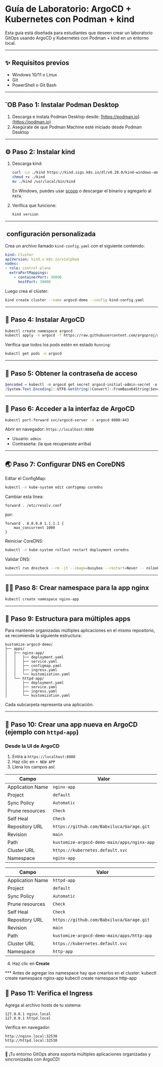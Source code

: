 # Guía de Laboratorio: ArgoCD + Kubernetes con Podman + kind

Esta guía está diseñada para estudiantes que deseen crear un laboratorio GitOps usando ArgoCD y Kubernetes con Podman + kind en un entorno local.

---

## ✨ Requisitos previos

* Windows 10/11 o Linux
* Git
* PowerShell o Git Bash

---

## ὋB Paso 1: Instalar Podman Desktop

1. Descarga e instala Podman Desktop desde: [https://podman.io](https://podman.io)
2. Asegúrate de que Podman Machine esté iniciado desde Podman Desktop

---

## ⚙️ Paso 2: Instalar kind

1. Descarga kind:

   ```bash
   curl -Lo ./kind https://kind.sigs.k8s.io/dl/v0.20.0/kind-windows-amd64
   chmod +x ./kind
   mv ./kind /usr/local/bin/kind
   ```

   En Windows, puedes usar [scoop](https://scoop.sh) o descargar el binario y agregarlo al `PATH`.

2. Verifica que funcione:

   ```bash
   kind version
   ```

---

##  configuración personalizada

Crea un archivo llamado `kind-config.yaml` con el siguiente contenido:

```yaml
kind: Cluster
apiVersion: kind.x-k8s.io/v1alpha4
nodes:
- role: control-plane
  extraPortMappings:
    - containerPort: 30000
      hostPort: 30000
```

Luego crea el clúster:

```bash
kind create cluster --name argocd-demo --config kind-config.yaml
```

---

## 🔧 Paso 4: Instalar ArgoCD

```bash
kubectl create namespace argocd
kubectl apply -n argocd -f https://raw.githubusercontent.com/argoproj/argo-cd/stable/manifests/install.yaml
```

Verifica que todos los pods estén en estado `Running`:

```bash
kubectl get pods -n argocd
```

---

## 🔐 Paso 5: Obtener la contraseña de acceso

```powershell
$encoded = kubectl -n argocd get secret argocd-initial-admin-secret -o jsonpath="{.data.password}"
[System.Text.Encoding]::UTF8.GetString([Convert]::FromBase64String($encoded))
```

---

## 🚪 Paso 6: Acceder a la interfaz de ArgoCD

```bash
kubectl port-forward svc/argocd-server -n argocd 8080:443
```

Abrir en navegador: `https://localhost:8080`

* Usuario: `admin`
* Contraseña: (la que recuperaste arriba)

---

## 🌏 Paso 7: Configurar DNS en CoreDNS

Editar el ConfigMap:

```bash
kubectl -n kube-system edit configmap coredns
```

Cambiar esta línea:

```text
forward . /etc/resolv.conf
```

por:

```text
forward . 8.8.8.8 1.1.1.1 {
    max_concurrent 1000
}
```

Reiniciar CoreDNS:

```bash
kubectl -n kube-system rollout restart deployment coredns
```

Validar DNS:

```bash
kubectl run dnscheck --rm -it --image=busybox --restart=Never -- nslookup github.com
```

---

## 🚶‍♂️ Paso 8: Crear namespace para la app nginx

```bash
kubectl create namespace nginx-app
```

---

## 📝 Paso 9: Estructura para múltiples apps

Para mantener organizadas múltiples aplicaciones en el mismo repositorio, se recomienda la siguiente estructura:

```
kustomize-argocd-demo/
├── apps/
│   ├── nginx-app/
│   │   ├── deployment.yaml
│   │   ├── service.yaml
│   │   ├── configmap.yaml
│   │   ├── ingress.yaml
│   │   └── kustomization.yaml
│   └── httpd-app/
│       ├── deployment.yaml
│       ├── service.yaml
│       ├── ingress.yaml
│       └── kustomization.yaml
```

Cada subcarpeta representa una aplicación.

---

## 🧩 Paso 10: Crear una app nueva en ArgoCD (ejemplo con `httpd-app`)

### Desde la UI de ArgoCD

1. Entra a `https://localhost:8080`
2. Haz clic en `+ NEW APP`
3. Llena los campos así:

| Campo            | Valor                                                          |
| ---------------- | -------------------------------------------------------------- |
| Application Name | `nginx-app`                                                    |
| Project          | `default`
| Sync Policy      | `Automatic`
| Prune resources  | `Check`
| Self Heal        | `Check`                                                     |
| Repository URL   | `https://github.com/Babxiluca/Garage.git` |
| Revision         | `main`                                                         |
| Path             | `kustomize-argocd-demo-main/apps/nginx-app`                                               |
| Cluster URL      | `https://kubernetes.default.svc`                               |
| Namespace        | `nginx-app`                                                    |

| Campo            | Valor                                                          |
| ---------------- | -------------------------------------------------------------- |
| Application Name | `httpd-app`                                                    |
| Project          | `default`
| Sync Policy      | `Automatic`
| Prune resources  | `Check`
| Self Heal        | `Check`                                                      |
| Repository URL   | `https://github.com/Babxiluca/Garage.git` |
| Revision         | `main`                                                         |
| Path             | `kustomize-argocd-demo-main/apps/http-app`                                               |
| Cluster URL      | `https://kubernetes.default.svc`                               |
| Namespace        | `http-app`                                                    |

4. Haz clic en **Create**

*** Antes de agregar los namespace hay que crearlos en el cluster:
kubectl create namespace nginx-app
kubectl create namespace http-app

## 🧪 Paso 11: Verifica el Ingress

Agrega al archivo hosts de tu sistema:

```
127.0.0.1 nginx.local
127.0.0.1 httpd.local
```

Verifica en navegador:

```
http://nginx.local:32530
http://httpd.local:32530
```

---

🎉 ¡Tu entorno GitOps ahora soporta múltiples aplicaciones organizadas y sincronizadas con ArgoCD!
